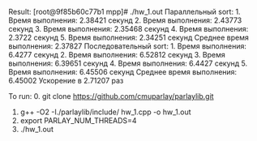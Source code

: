 Result:
[root@9f85b60c77b1 mpp]# ./hw_1.out 
Параллельный sort:
        1. Время выполнения: 2.38421 секунд 
        2. Время выполнения: 2.43773 секунд 
        3. Время выполнения: 2.35468 секунд 
        4. Время выполнения: 2.3722 секунд 
        5. Время выполнения: 2.34251 секунд 
        Среднее время выполнения: 2.37827 
Последовательный sort: 
        1. Время выполнения: 6.4277 секунд 
        2. Время выполнения: 6.52812 секунд 
        3. Время выполнения: 6.39651 секунд 
        4. Время выполнения: 6.4427 секунд 
        5. Время выполнения: 6.45506 секунд 
        Среднее время выполнения: 6.45002 
Ускорение в 2.71207 раз 


To run:
0. git clone https://github.com/cmuparlay/parlaylib.git
1. g++ -O2 -I./parlaylib/include/ hw_1.cpp -o hw_1.out
2. export PARLAY_NUM_THREADS=4
3. ./hw_1.out